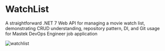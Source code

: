 # WatchList
A straightforward .NET 7 Web API for managing a movie watch list, demonstrating CRUD understanding, repository pattern, DI, and Git usage for Mastek DevOps Engineer job application

![watchlist](https://github.com/braduni/WatchList/assets/43992863/8f37b8f9-98ad-4bb9-a7fd-abc9f4126a59)

